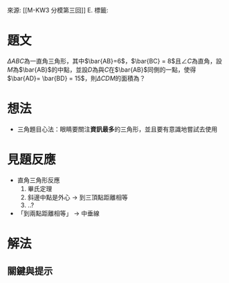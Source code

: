 來源: [[M-KW3 分模第三回]] E.
標籤: 

# 題文
$\Delta ABC$為一直角三角形，其中$\bar{AB}=6$，$\bar{BC} = 8$且$\angle C$為直角，設$M$為$\bar{AB}$的中點，並設$D$為與$C$在$\bar{AB}$同側的一點，使得$\bar{AD}= \bar{BD} = 15$，則$\Delta CDM$的面積為？
# 想法
- 三角題目心法：眼睛要關注**資訊最多**的三角形，並且要有意識地嘗試去使用
# 見題反應
- 直角三角形反應
	1. 畢氏定理
	2. 斜邊中點是外心 -> 到三頂點距離相等
	3. ..?
- 「到兩點距離相等」 -> 中垂線

# 解法

## 關鍵與提示